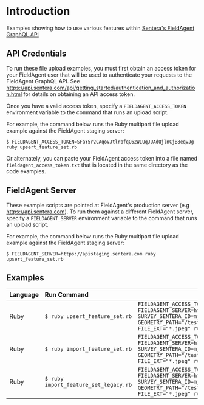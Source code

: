 # Introduction
Examples showing how to use various features within [Sentera's FieldAgent GraphQL API](https://api.sentera.com/api/docs)

## API Credentials
To run these file upload examples, you must first obtain an access token for your FieldAgent user that will be used to authenticate your requests to the FieldAgent GraphQL API. See https://api.sentera.com/api/getting_started/authentication_and_authorization.html for details on obtaining an API access token.

Once you have a valid access token, specify a `FIELDAGENT_ACCESS_TOKEN` environment variable to the command that runs an upload script.

For example, the command below runs the Ruby multipart file upload example against the FieldAgent staging server:
```
$ FIELDAGENT_ACCESS_TOKEN=SFaY5r2CAqoVJtlrbfqC62W1UqJUAdQjlnCjB8eqvJg ruby upsert_feature_set.rb
```

Or alternately, you can paste your FieldAgent access token into a file named `fieldagent_access_token.txt` that is located in the same directory as the code examples.

## FieldAgent Server
These example scripts are pointed at FieldAgent's production server (e.g https://api.sentera.com). To run them against a different FieldAgent server, specify a `FIELDAGENT_SERVER` environment variable to the command that runs an upload script.

For example, the command below runs the Ruby multipart file upload example against the FieldAgent staging server:
```
$ FIELDAGENT_SERVER=https://apistaging.sentera.com ruby upsert_feature_set.rb
```

## Examples
| Language | Run Command                       | Example Command |
| :------- | :---------------------------------|-----------------|
| Ruby     | `$ ruby upsert_feature_set.rb`           | `FIELDAGENT_ACCESS_TOKEN=PAmnCNUyosKShN9K1AEflLOw6T7bA2fRTWTg-vL3P5Y FIELDAGENT_SERVER=https://api.sentera.com SURVEY_SENTERA_ID=mjlmmrw_CO_lk07AcmeOrg_CV_deve_773b47acb_240514_160730  GEOMETRY_PATH="/test_files/test.geojson" FILES_PATH="/test_files" FILE_EXT="*.jpeg" ruby upsert_feature_set.rb` |
| Ruby     | `$ ruby import_feature_set.rb`           | `FIELDAGENT_ACCESS_TOKEN=PAmnCNUyosKShN9K1AEflLOw6T7bA2fRTWTg-vL3P5Y FIELDAGENT_SERVER=https://api.sentera.com SURVEY_SENTERA_ID=mjlmmrw_CO_lk07AcmeOrg_CV_deve_773b47acb_240514_160730  GEOMETRY_PATH="/test_files/test.geojson" FILES_PATH="/test_files" FILE_EXT="*.jpeg" ruby import_feature_set.rb` |
| Ruby     | `$ ruby import_feature_set_legacy.rb`           | `FIELDAGENT_ACCESS_TOKEN=PAmnCNUyosKShN9K1AEflLOw6T7bA2fRTWTg-vL3P5Y FIELDAGENT_SERVER=https://api.sentera.com SURVEY_SENTERA_ID=mjlmmrw_CO_lk07AcmeOrg_CV_deve_773b47acb_240514_160730  GEOMETRY_PATH="/test_files/test.geojson" FILES_PATH="/test_files" FILE_EXT="*.jpeg" ruby import_feature_set_legacy.rb` |

